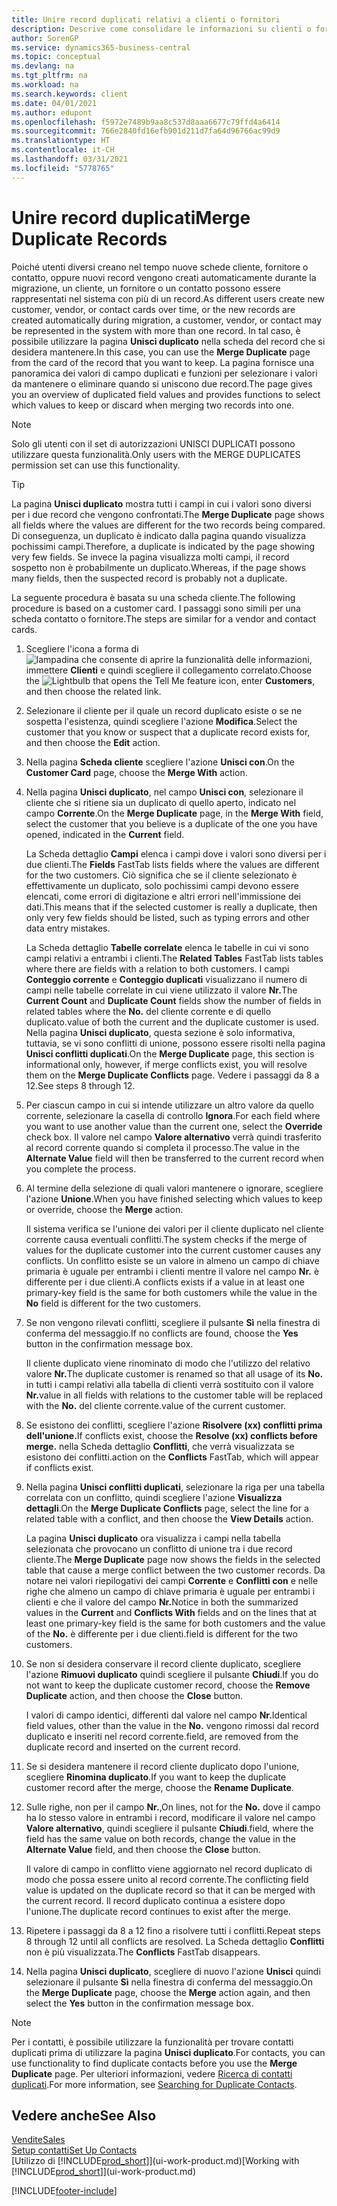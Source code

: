 ```yaml
---
title: Unire record duplicati relativi a clienti o fornitori
description: Descrive come consolidare le informazioni su clienti o fornitori quando si hanno voci duplicate su alcuni di essi.
author: SorenGP
ms.service: dynamics365-business-central
ms.topic: conceptual
ms.devlang: na
ms.tgt_pltfrm: na
ms.workload: na
ms.search.keywords: client
ms.date: 04/01/2021
ms.author: edupont
ms.openlocfilehash: f5972e7489b9aa8c537d8aaa6677c79ffd4a6414
ms.sourcegitcommit: 766e2840fd16efb901d211d7fa64d96766ac99d9
ms.translationtype: HT
ms.contentlocale: it-CH
ms.lasthandoff: 03/31/2021
ms.locfileid: "5778765"
---
```

# <a name="merge-duplicate-records"></a><span data-ttu-id="2c860-103">Unire record duplicati</span><span class="sxs-lookup"><span data-stu-id="2c860-103">Merge Duplicate Records</span></span>
<span data-ttu-id="2c860-104">Poiché utenti diversi creano nel tempo nuove schede cliente, fornitore o contatto, oppure nuovi record vengono creati automaticamente durante la migrazione, un cliente, un fornitore o un contatto possono essere rappresentati nel sistema con più di un record.</span><span class="sxs-lookup"><span data-stu-id="2c860-104">As different users create new customer, vendor, or contact cards over time, or the new records are created automatically during migration, a customer, vendor, or contact may be represented in the system with more than one record.</span></span> <span data-ttu-id="2c860-105">In tal caso, è possibile utilizzare la pagina **Unisci duplicato** nella scheda del record che si desidera mantenere.</span><span class="sxs-lookup"><span data-stu-id="2c860-105">In this case, you can use the **Merge Duplicate** page from the card of the record that you want to keep.</span></span> <span data-ttu-id="2c860-106">La pagina fornisce una panoramica dei valori di campo duplicati e funzioni per selezionare i valori da mantenere o eliminare quando si uniscono due record.</span><span class="sxs-lookup"><span data-stu-id="2c860-106">The page gives you an overview of duplicated field values and provides functions to select which values to keep or discard when merging two records into one.</span></span>

> [!NOTE]
> <span data-ttu-id="2c860-107">Solo gli utenti con il set di autorizzazioni UNISCI DUPLICATI possono utilizzare questa funzionalità.</span><span class="sxs-lookup"><span data-stu-id="2c860-107">Only users with the MERGE DUPLICATES permission set can use this functionality.</span></span>

> [!TIP]
> <span data-ttu-id="2c860-108">La pagina **Unisci duplicato** mostra tutti i campi in cui i valori sono diversi per i due record che vengono confrontati.</span><span class="sxs-lookup"><span data-stu-id="2c860-108">The **Merge Duplicate** page shows all fields where the values are different for the two records being compared.</span></span> <span data-ttu-id="2c860-109">Di conseguenza, un duplicato è indicato dalla pagina quando visualizza pochissimi campi.</span><span class="sxs-lookup"><span data-stu-id="2c860-109">Therefore, a duplicate is indicated by the page showing very few fields.</span></span> <span data-ttu-id="2c860-110">Se invece la pagina visualizza molti campi, il record sospetto non è probabilmente un duplicato.</span><span class="sxs-lookup"><span data-stu-id="2c860-110">Whereas, if the page shows many fields, then the suspected record is probably not a duplicate.</span></span>

<span data-ttu-id="2c860-111">La seguente procedura è basata su una scheda cliente.</span><span class="sxs-lookup"><span data-stu-id="2c860-111">The following procedure is based on a customer card.</span></span> <span data-ttu-id="2c860-112">I passaggi sono simili per una scheda contatto o fornitore.</span><span class="sxs-lookup"><span data-stu-id="2c860-112">The steps are similar for a vendor  and contact cards.</span></span>

1. <span data-ttu-id="2c860-113">Scegliere l'icona a forma di ![lampadina che consente di aprire la funzionalità delle informazioni](media/ui-search/search_small.png "Informazioni sull'operazione che si desidera eseguire"), immettere **Clienti** e quindi scegliere il collegamento correlato.</span><span class="sxs-lookup"><span data-stu-id="2c860-113">Choose the ![Lightbulb that opens the Tell Me feature](media/ui-search/search_small.png "Tell me what you want to do") icon, enter **Customers**, and then choose the related link.</span></span>
2. <span data-ttu-id="2c860-114">Selezionare il cliente per il quale un record duplicato esiste o se ne sospetta l'esistenza, quindi scegliere l'azione **Modifica**.</span><span class="sxs-lookup"><span data-stu-id="2c860-114">Select the customer that you know or suspect that a duplicate record exists for, and then choose the **Edit** action.</span></span>
3. <span data-ttu-id="2c860-115">Nella pagina **Scheda cliente** scegliere l'azione **Unisci con**.</span><span class="sxs-lookup"><span data-stu-id="2c860-115">On the **Customer Card** page, choose the **Merge With** action.</span></span>
4. <span data-ttu-id="2c860-116">Nella pagina **Unisci duplicato**, nel campo **Unisci con**, selezionare il cliente che si ritiene sia un duplicato di quello aperto, indicato nel campo **Corrente**.</span><span class="sxs-lookup"><span data-stu-id="2c860-116">On the **Merge Duplicate** page, in the **Merge With** field, select the customer that you believe is a duplicate of the one you have opened, indicated in the **Current** field.</span></span>

    <span data-ttu-id="2c860-117">La Scheda dettaglio **Campi** elenca i campi dove i valori sono diversi per i due clienti.</span><span class="sxs-lookup"><span data-stu-id="2c860-117">The **Fields** FastTab lists fields where the values are different for the two customers.</span></span> <span data-ttu-id="2c860-118">Ciò significa che se il cliente selezionato è effettivamente un duplicato, solo pochissimi campi devono essere elencati, come errori di digitazione e altri errori nell'immissione dei dati.</span><span class="sxs-lookup"><span data-stu-id="2c860-118">This means that if the selected customer is really a duplicate, then only very few fields should be listed, such as typing errors and other data entry mistakes.</span></span>

    <span data-ttu-id="2c860-119">La Scheda dettaglio **Tabelle correlate** elenca le tabelle in cui vi sono campi relativi a entrambi i clienti.</span><span class="sxs-lookup"><span data-stu-id="2c860-119">The **Related Tables** FastTab lists tables where there are fields with a relation to both customers.</span></span> <span data-ttu-id="2c860-120">I campi **Conteggio corrente** e **Conteggio duplicati** visualizzano il numero di campi nelle tabelle correlate in cui viene utilizzato il valore **Nr.**</span><span class="sxs-lookup"><span data-stu-id="2c860-120">The **Current Count** and **Duplicate Count** fields show the number of fields in related tables where the **No.**</span></span> <span data-ttu-id="2c860-121">del cliente corrente e di quello duplicato.</span><span class="sxs-lookup"><span data-stu-id="2c860-121">value of both the current and the duplicate customer is used.</span></span> <span data-ttu-id="2c860-122">Nella pagina **Unisci duplicato**, questa sezione è solo informativa, tuttavia, se vi sono conflitti di unione, possono essere risolti nella pagina **Unisci conflitti duplicati**.</span><span class="sxs-lookup"><span data-stu-id="2c860-122">On the **Merge Duplicate** page, this section is informational only, however, if merge conflicts exist, you will resolve them on the **Merge Duplicate Conflicts** page.</span></span> <span data-ttu-id="2c860-123">Vedere i passaggi da 8 a 12.</span><span class="sxs-lookup"><span data-stu-id="2c860-123">See steps 8 through 12.</span></span>   

5. <span data-ttu-id="2c860-124">Per ciascun campo in cui si intende utilizzare un altro valore da quello corrente, selezionare la casella di controllo **Ignora**.</span><span class="sxs-lookup"><span data-stu-id="2c860-124">For each field where you want to use another value than the current one, select the **Override** check box.</span></span> <span data-ttu-id="2c860-125">Il valore nel campo **Valore alternativo** verrà quindi trasferito al record corrente quando si completa il processo.</span><span class="sxs-lookup"><span data-stu-id="2c860-125">The value in the **Alternate Value** field will then be transferred to the current record when you complete the process.</span></span>
6. <span data-ttu-id="2c860-126">Al termine della selezione di quali valori mantenere o ignorare, scegliere l'azione **Unione**.</span><span class="sxs-lookup"><span data-stu-id="2c860-126">When you have finished selecting which values to keep or override, choose the **Merge** action.</span></span>

    <span data-ttu-id="2c860-127">Il sistema verifica se l'unione dei valori per il cliente duplicato nel cliente corrente causa eventuali conflitti.</span><span class="sxs-lookup"><span data-stu-id="2c860-127">The system checks if the merge of values for the duplicate customer into the current customer causes any conflicts.</span></span> <span data-ttu-id="2c860-128">Un conflitto esiste se un valore in almeno un campo di chiave primaria è uguale per entrambi i clienti mentre il valore nel campo **Nr.** è differente per i due clienti.</span><span class="sxs-lookup"><span data-stu-id="2c860-128">A conflicts exists if a value in at least one primary-key field is the same for both customers while the value in the **No** field is different for the two customers.</span></span>

7. <span data-ttu-id="2c860-129">Se non vengono rilevati conflitti, scegliere il pulsante **Sì** nella finestra di conferma del messaggio.</span><span class="sxs-lookup"><span data-stu-id="2c860-129">If no conflicts are found, choose the **Yes** button in the confirmation message box.</span></span>

    <span data-ttu-id="2c860-130">Il cliente duplicato viene rinominato di modo che l'utilizzo del relativo valore **Nr.**</span><span class="sxs-lookup"><span data-stu-id="2c860-130">The duplicate customer is renamed so that all usage of its **No.**</span></span> <span data-ttu-id="2c860-131">in tutti i campi relativi alla tabella di clienti verrà sostituito con il valore **Nr.**</span><span class="sxs-lookup"><span data-stu-id="2c860-131">value in all fields with relations to the customer table will be replaced with the **No.**</span></span> <span data-ttu-id="2c860-132">del cliente corrente.</span><span class="sxs-lookup"><span data-stu-id="2c860-132">value of the current customer.</span></span>
8. <span data-ttu-id="2c860-133">Se esistono dei conflitti, scegliere l'azione **Risolvere (xx) conflitti prima dell'unione.**</span><span class="sxs-lookup"><span data-stu-id="2c860-133">If conflicts exist, choose the **Resolve (xx) conflicts before merge.**</span></span> <span data-ttu-id="2c860-134">nella Scheda dettaglio **Conflitti**, che verrà visualizzata se esistono dei conflitti.</span><span class="sxs-lookup"><span data-stu-id="2c860-134">action on the **Conflicts** FastTab, which will appear if conflicts exist.</span></span>
9. <span data-ttu-id="2c860-135">Nella pagina **Unisci conflitti duplicati**, selezionare la riga per una tabella correlata con un conflitto, quindi scegliere l'azione **Visualizza dettagli**.</span><span class="sxs-lookup"><span data-stu-id="2c860-135">On the **Merge Duplicate Conflicts** page, select the line for a related table with a conflict, and then choose the **View Details** action.</span></span>

    <span data-ttu-id="2c860-136">La pagina **Unisci duplicato** ora visualizza i campi nella tabella selezionata che provocano un conflitto di unione tra i due record cliente.</span><span class="sxs-lookup"><span data-stu-id="2c860-136">The **Merge Duplicate** page now shows the fields in the selected table that cause a merge conflict between the two customer records.</span></span> <span data-ttu-id="2c860-137">Da notare nei valori riepilogativi dei campi **Corrente** e **Conflitti con** e nelle righe che almeno un campo di chiave primaria è uguale per entrambi i clienti e che il valore del campo **Nr.**</span><span class="sxs-lookup"><span data-stu-id="2c860-137">Notice in both the summarized values in the **Current** and **Conflicts With** fields and on the lines that at least one primary-key field is the same for both customers and the value of the **No.**</span></span> <span data-ttu-id="2c860-138">è differente per i due clienti.</span><span class="sxs-lookup"><span data-stu-id="2c860-138">field is different for the two customers.</span></span>   
10. <span data-ttu-id="2c860-139">Se non si desidera conservare il record cliente duplicato, scegliere l'azione **Rimuovi duplicato** quindi scegliere il pulsante **Chiudi**.</span><span class="sxs-lookup"><span data-stu-id="2c860-139">If you do not want to keep the duplicate customer record, choose the **Remove Duplicate** action, and then choose the **Close** button.</span></span>

    <span data-ttu-id="2c860-140">I valori di campo identici, differenti dal valore nel campo **Nr.**</span><span class="sxs-lookup"><span data-stu-id="2c860-140">Identical field values, other than the value in the **No.**</span></span> <span data-ttu-id="2c860-141">vengono rimossi dal record duplicato e inseriti nel record corrente.</span><span class="sxs-lookup"><span data-stu-id="2c860-141">field, are removed from the duplicate record and inserted on the current record.</span></span>
11. <span data-ttu-id="2c860-142">Se si desidera mantenere il record cliente duplicato dopo l'unione, scegliere **Rinomina duplicato**.</span><span class="sxs-lookup"><span data-stu-id="2c860-142">If you want to keep the duplicate customer record after the merge,  choose the **Rename Duplicate**.</span></span>
12. <span data-ttu-id="2c860-143">Sulle righe, non per il campo **Nr.**,</span><span class="sxs-lookup"><span data-stu-id="2c860-143">On lines, not for the **No.**</span></span> <span data-ttu-id="2c860-144">dove il campo ha lo stesso valore in entrambi i record, modificare il valore nel campo **Valore alternativo**, quindi scegliere il pulsante **Chiudi**.</span><span class="sxs-lookup"><span data-stu-id="2c860-144">field, where the field has the same value on both records, change the value in the **Alternate Value** field, and then choose the **Close** button.</span></span>

    <span data-ttu-id="2c860-145">Il valore di campo in conflitto viene aggiornato nel record duplicato di modo che possa essere unito al record corrente.</span><span class="sxs-lookup"><span data-stu-id="2c860-145">The conflicting field value is updated on the duplicate record so that it can be merged with the current record.</span></span> <span data-ttu-id="2c860-146">Il record duplicato continua a esistere dopo l'unione.</span><span class="sxs-lookup"><span data-stu-id="2c860-146">The duplicate record continues to exist after the merge.</span></span>
13. <span data-ttu-id="2c860-147">Ripetere i passaggi da 8 a 12 fino a risolvere tutti i conflitti.</span><span class="sxs-lookup"><span data-stu-id="2c860-147">Repeat steps 8 through 12 until all conflicts are resolved.</span></span> <span data-ttu-id="2c860-148">La Scheda dettaglio **Conflitti** non è più visualizzata.</span><span class="sxs-lookup"><span data-stu-id="2c860-148">The **Conflicts** FastTab disappears.</span></span>
14. <span data-ttu-id="2c860-149">Nella pagina **Unisci duplicato**, scegliere di nuovo l'azione **Unisci** quindi selezionare il pulsante **Sì** nella finestra di conferma del messaggio.</span><span class="sxs-lookup"><span data-stu-id="2c860-149">On the **Merge Duplicate** page, choose the **Merge** action again, and then select the **Yes** button in the confirmation message box.</span></span>

> [!NOTE]
> <span data-ttu-id="2c860-150">Per i contatti, è possibile utilizzare la funzionalità per trovare contatti duplicati prima di utilizzare la pagina **Unisci duplicato**.</span><span class="sxs-lookup"><span data-stu-id="2c860-150">For contacts, you can use functionality to find duplicate contacts before you use the **Merge Duplicate** page.</span></span> <span data-ttu-id="2c860-151">Per ulteriori informazioni, vedere [Ricerca di contatti duplicati](marketing-setup-contacts.md#searching-for-duplicate-contacts).</span><span class="sxs-lookup"><span data-stu-id="2c860-151">For more information, see [Searching for Duplicate Contacts](marketing-setup-contacts.md#searching-for-duplicate-contacts).</span></span>

## <a name="see-also"></a><span data-ttu-id="2c860-152">Vedere anche</span><span class="sxs-lookup"><span data-stu-id="2c860-152">See Also</span></span>
[<span data-ttu-id="2c860-153">Vendite</span><span class="sxs-lookup"><span data-stu-id="2c860-153">Sales</span></span>](sales-manage-sales.md)  
[<span data-ttu-id="2c860-154">Setup contatti</span><span class="sxs-lookup"><span data-stu-id="2c860-154">Set Up Contacts</span></span>](marketing-setup-contacts.md)  
<span data-ttu-id="2c860-155">[Utilizzo di [!INCLUDE[prod_short](includes/prod_short.md)]](ui-work-product.md)</span><span class="sxs-lookup"><span data-stu-id="2c860-155">[Working with [!INCLUDE[prod_short](includes/prod_short.md)]](ui-work-product.md)</span></span>


[!INCLUDE[footer-include](includes/footer-banner.md)]